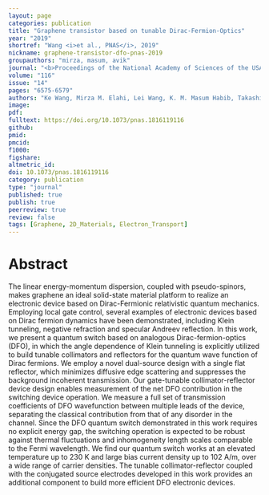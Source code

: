 ```yaml
---
layout: page
categories: publication
title: "Graphene transistor based on tunable Dirac-Fermion-Optics"
year: "2019"
shortref: "Wang <i>et al., PNAS</i>, 2019"
nickname: graphene-transistor-dfo-pnas-2019
groupauthors: "mirza, masum, avik"
journal: "<b>Proceedings of the National Academy of Sciences of the USA</b> (in press)"
volume: "116"
issue: "14"
pages: "6575-6579"
authors: "Ke Wang, Mirza M. Elahi, Lei Wang, K. M. Masum Habib, Takashi Taniguchi, Kenji Watanabe, James Hone, Avik W. Ghosh, Gil-Ho Lee, and Philip Kim"
image:
pdf: 
fulltext: https://doi.org/10.1073/pnas.1816119116
github: 
pmid: 
pmcid: 
f1000: 
figshare: 
altmetric_id: 
doi: 10.1073/pnas.1816119116
category: publication
type: "journal"
published: true
publish: true
peerreview: true
review: false
tags: [Graphene, 2D_Materials, Electron_Transport]
---
```


# Abstract 

The linear energy-momentum dispersion, coupled with pseudo-spinors, makes graphene an ideal solid-state material platform to realize an electronic device based on Dirac-Fermionic relativistic quantum mechanics. Employing local gate control, several examples of electronic devices based on Dirac fermion dynamics have been demonstrated, including Klein tunneling, negative refraction and specular Andreev reflection. In this work, we present a quantum switch based on analogous Dirac-fermion-optics (DFO), in which the angle dependence of Klein tunneling is explicitly utilized to build tunable collimators and reflectors for the quantum wave function of Dirac fermions. We employ a novel dual-source design with a single flat reflector, which minimizes diffusive edge scattering and suppresses the background incoherent transmission. Our gate-tunable collimator-reflector device design enables measurement of the net DFO contribution in the switching device operation. We measure a full set of transmission coefficients of DFO wavefunction between multiple leads of the device, separating the classical contribution from that of any disorder in the channel. Since the DFO quantum switch demonstrated in this work requires no explicit energy gap, the switching operation is expected to be robust against thermal fluctuations and inhomogeneity length scales comparable to the Fermi wavelength. We find our quantum switch works at an elevated temperature up to 230 K and large bias current density up to 102 A/m, over a wide range of carrier densities. The tunable collimator-reflector coupled with the conjugated source electrodes developed in this work provides an additional component to build more efficient DFO electronic devices.
